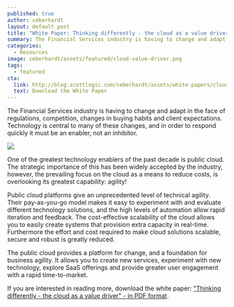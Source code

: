 ```yaml
---
published: true
author: ceberhardt
layout: default_post
title: "White Paper: Thinking differently - the cloud as a value driver"
summary: The Financial Services industry is having to change and adapt in the face of regulations, competition, changes in buying habits and client expectations. This white paper encourages the industry to look at public cloud not as a tool for driving down costs, but as a vehicle for technical and business agility.
categories:
  - Resources
image: ceberhardt/assets/featured/cloud-value-driver.png
tags:
  - featured
cta:
  link: http://blog.scottlogic.com/ceberhardt/assets/white-papers/cloud-as-a-value-driver.pdf
  text: Download the White Paper
---
```


The Financial Services industry is having to change and adapt in the face of regulations, competition, changes in buying habits and client expectations. Technology is central to many of these changes, and in order to respond quickly it must be an enabler, not an inhibitor.

<a href="{{site.baseurl}}/ceberhardt/assets/white-papers/cloud-as-a-value-driver.pdf"><img src="{{site.baseurl}}/ceberhardt/assets/featured/cloud-value-driver.png"/></a>

One of the greatest technology enablers of the past decade is public cloud. The strategic importance of this has been widely accepted by the industry, however, the prevailing focus on the cloud as a means to reduce costs, is overlooking its greatest capability: agility!

Public cloud platforms give an unprecedented level of technical agility. Their pay-as-you-go model makes it easy to experiment with and evaluate different technology solutions, and the high levels of automation allow rapid iteration and feedback. The cost-effective scalability of the cloud allows you to easily create systems that provision extra capacity in real-time. Furthermore the effort and cost required to make cloud solutions scalable, secure and robust is greatly reduced.

The public cloud provides a platform for change, and a foundation for business agility. It allows you to create new services, experiment with new technology, explore SaaS offerings and provide greater user engagement with a rapid time-to-market.

If you are interested in reading more, download the white paper: ["Thinking differently - the cloud as a value driver" - in PDF format]({{site.baseurl}}/ceberhardt/assets/white-papers/cloud-as-a-value-driver.pdf).
